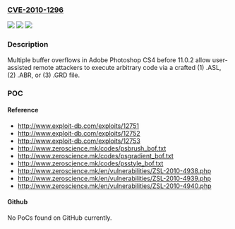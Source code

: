 ### [CVE-2010-1296](https://cve.mitre.org/cgi-bin/cvename.cgi?name=CVE-2010-1296)
![](https://img.shields.io/static/v1?label=Product&message=n%2Fa&color=blue)
![](https://img.shields.io/static/v1?label=Version&message=n%2Fa&color=blue)
![](https://img.shields.io/static/v1?label=Vulnerability&message=n%2Fa&color=brighgreen)

### Description

Multiple buffer overflows in Adobe Photoshop CS4 before 11.0.2 allow user-assisted remote attackers to execute arbitrary code via a crafted (1) .ASL, (2) .ABR, or (3) .GRD file.

### POC

#### Reference
- http://www.exploit-db.com/exploits/12751
- http://www.exploit-db.com/exploits/12752
- http://www.exploit-db.com/exploits/12753
- http://www.zeroscience.mk/codes/psbrush_bof.txt
- http://www.zeroscience.mk/codes/psgradient_bof.txt
- http://www.zeroscience.mk/codes/psstyle_bof.txt
- http://www.zeroscience.mk/en/vulnerabilities/ZSL-2010-4938.php
- http://www.zeroscience.mk/en/vulnerabilities/ZSL-2010-4939.php
- http://www.zeroscience.mk/en/vulnerabilities/ZSL-2010-4940.php

#### Github
No PoCs found on GitHub currently.


